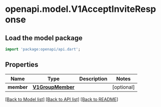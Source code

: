 # openapi.model.V1AcceptInviteResponse

## Load the model package
```dart
import 'package:openapi/api.dart';
```

## Properties
Name | Type | Description | Notes
------------ | ------------- | ------------- | -------------
**member** | [**V1GroupMember**](V1GroupMember.md) |  | [optional] 

[[Back to Model list]](../README.md#documentation-for-models) [[Back to API list]](../README.md#documentation-for-api-endpoints) [[Back to README]](../README.md)


